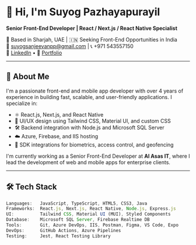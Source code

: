 # 👋 Hi, I'm Suyog Pazhayapurayil

**Senior Front-End Developer | React / Next.js / React Native Specialist**

📍 Based in Sharjah, UAE | 🇮🇳 Seeking Front-End Opportunities in India  
📧 suyogsanjeevanpp@gmail.com | 📞 +971 543557150  
🔗 [LinkedIn](https://linkedin.com/in/suyog-sanjeevan/) • 🔗 [Portfolio](https://github.com/SuyogPP)

---

## 🧠 About Me

I'm a passionate front-end and mobile app developer with over 4 years of experience in building fast, scalable, and user-friendly applications. I specialize in:

- ⚛️ React.js, Next.js, and React Native
- 🎨 UI/UX design using Tailwind CSS, Material UI, and custom CSS
- 🛠️ Backend integration with Node.js and Microsoft SQL Server
- ☁️ Azure, Firebase, and IIS hosting
- 🔐 SDK integrations for biometrics, access control, and geofencing

I'm currently working as a Senior Front-End Developer at **Al Asas IT**, where I lead the development of web and mobile apps for enterprise clients.

---

## 🛠️ Tech Stack

```js
Languages:   JavaScript, TypeScript, HTML5, CSS3, Java  
Frameworks:  React.js, Next.js, React Native, Node.js, Express.js  
UI:          Tailwind CSS, Material UI (MUI), Styled Components  
Database:    Microsoft SQL Server, Firebase Realtime DB  
Tools:       Git, Azure DevOps, IIS, Postman, Figma, VS Code, Expo  
DevOps:      GitHub Actions, Azure Pipelines  
Testing:     Jest, React Testing Library
